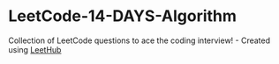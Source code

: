 # LeetCode-14-DAYS-Algorithm
Collection of LeetCode questions to ace the coding interview! - Created using [LeetHub](https://github.com/QasimWani/LeetHub)
